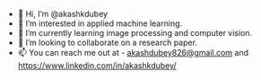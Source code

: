 - 👋 Hi, I’m @akashkdubey
- 👀 I’m interested in applied machine learning.
- 🌱 I’m currently learning image processing and computer vision.
- 💞️ I’m looking to collaborate on a research paper.
- 📫 You can reach me out at - akashdubey826@gmail.com and https://www.linkedin.com/in/akashkdubey/

<!---
akashkdubey/akashkdubey is a ✨ special ✨ repository because its `README.md` (this file) appears on your GitHub profile.
You can click the Preview link to take a look at your changes.
--->
